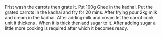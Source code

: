 Frist wash the carrots then grate it.
Put 100g Ghee in the kadhai.
Put the grated carrots in the kadhai and fry for 20 mins.
After frying pour 2kg milk and cream in the kadhai.
After adding milk and cream let the carrot cook unit it thickens .
When it is thick then add sugar to it.
After adding sugar a little more cooking is required after which it becomes ready.